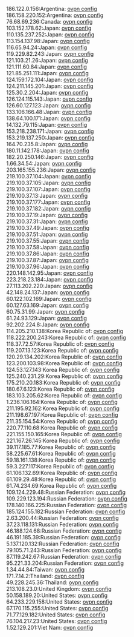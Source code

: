 186.122.0.156:Argentina: [ovpn config](vpn/186_122_0_156.ovpn)  
186.158.220.152:Argentina: [ovpn config](vpn/186_158_220_152.ovpn)  
76.68.69.236:Canada: [ovpn config](vpn/76_68_69_236.ovpn)  
103.152.178.62:Japan: [ovpn config](vpn/103_152_178_62.ovpn)  
110.135.237.252:Japan: [ovpn config](vpn/110_135_237_252.ovpn)  
113.154.137.98:Japan: [ovpn config](vpn/113_154_137_98.ovpn)  
116.65.94.24:Japan: [ovpn config](vpn/116_65_94_24.ovpn)  
119.229.82.243:Japan: [ovpn config](vpn/119_229_82_243.ovpn)  
121.103.21.26:Japan: [ovpn config](vpn/121_103_21_26.ovpn)  
121.111.60.84:Japan: [ovpn config](vpn/121_111_60_84.ovpn)  
121.85.251.111:Japan: [ovpn config](vpn/121_85_251_111.ovpn)  
124.159.172.104:Japan: [ovpn config](vpn/124_159_172_104.ovpn)  
124.211.145.201:Japan: [ovpn config](vpn/124_211_145_201.ovpn)  
125.30.2.204:Japan: [ovpn config](vpn/125_30_2_204.ovpn)  
126.124.115.143:Japan: [ovpn config](vpn/126_124_115_143.ovpn)  
126.60.127.123:Japan: [ovpn config](vpn/126_60_127_123.ovpn)  
133.106.166.48:Japan: [ovpn config](vpn/133_106_166_48.ovpn)  
138.64.100.171:Japan: [ovpn config](vpn/138_64_100_171.ovpn)  
14.132.79.115:Japan: [ovpn config](vpn/14_132_79_115.ovpn)  
153.218.238.171:Japan: [ovpn config](vpn/153_218_238_171.ovpn)  
153.219.137.250:Japan: [ovpn config](vpn/153_219_137_250.ovpn)  
164.70.235.8:Japan: [ovpn config](vpn/164_70_235_8.ovpn)  
180.11.142.178:Japan: [ovpn config](vpn/180_11_142_178.ovpn)  
182.20.250.146:Japan: [ovpn config](vpn/182_20_250_146.ovpn)  
1.66.34.54:Japan: [ovpn config](vpn/1_66_34_54.ovpn)  
203.165.155.236:Japan: [ovpn config](vpn/203_165_155_236.ovpn)  
219.100.37.104:Japan: [ovpn config](vpn/219_100_37_104.ovpn)  
219.100.37.105:Japan: [ovpn config](vpn/219_100_37_105.ovpn)  
219.100.37.107:Japan: [ovpn config](vpn/219_100_37_107.ovpn)  
219.100.37.13:Japan: [ovpn config](vpn/219_100_37_13.ovpn)  
219.100.37.177:Japan: [ovpn config](vpn/219_100_37_177.ovpn)  
219.100.37.182:Japan: [ovpn config](vpn/219_100_37_182.ovpn)  
219.100.37.19:Japan: [ovpn config](vpn/219_100_37_19.ovpn)  
219.100.37.31:Japan: [ovpn config](vpn/219_100_37_31.ovpn)  
219.100.37.49:Japan: [ovpn config](vpn/219_100_37_49.ovpn)  
219.100.37.51:Japan: [ovpn config](vpn/219_100_37_51.ovpn)  
219.100.37.55:Japan: [ovpn config](vpn/219_100_37_55.ovpn)  
219.100.37.58:Japan: [ovpn config](vpn/219_100_37_58.ovpn)  
219.100.37.86:Japan: [ovpn config](vpn/219_100_37_86.ovpn)  
219.100.37.87:Japan: [ovpn config](vpn/219_100_37_87.ovpn)  
219.100.37.96:Japan: [ovpn config](vpn/219_100_37_96.ovpn)  
220.148.142.95:Japan: [ovpn config](vpn/220_148_142_95.ovpn)  
223.218.23.184:Japan: [ovpn config](vpn/223_218_23_184.ovpn)  
27.113.202.220:Japan: [ovpn config](vpn/27_113_202_220.ovpn)  
42.148.24.137:Japan: [ovpn config](vpn/42_148_24_137.ovpn)  
60.122.102.169:Japan: [ovpn config](vpn/60_122_102_169.ovpn)  
60.127.63.169:Japan: [ovpn config](vpn/60_127_63_169.ovpn)  
60.75.31.99:Japan: [ovpn config](vpn/60_75_31_99.ovpn)  
61.24.93.129:Japan: [ovpn config](vpn/61_24_93_129.ovpn)  
92.202.224.8:Japan: [ovpn config](vpn/92_202_224_8.ovpn)  
114.205.210.138:Korea Republic of: [ovpn config](vpn/114_205_210_138.ovpn)  
118.222.200.243:Korea Republic of: [ovpn config](vpn/118_222_200_243.ovpn)  
118.37.72.57:Korea Republic of: [ovpn config](vpn/118_37_72_57.ovpn)  
119.207.13.123:Korea Republic of: [ovpn config](vpn/119_207_13_123.ovpn)  
120.29.134.202:Korea Republic of: [ovpn config](vpn/120_29_134_202.ovpn)  
123.200.103.98:Korea Republic of: [ovpn config](vpn/123_200_103_98.ovpn)  
124.53.127.143:Korea Republic of: [ovpn config](vpn/124_53_127_143.ovpn)  
125.240.231.29:Korea Republic of: [ovpn config](vpn/125_240_231_29.ovpn)  
175.210.20.183:Korea Republic of: [ovpn config](vpn/175_210_20_183.ovpn)  
180.67.6.123:Korea Republic of: [ovpn config](vpn/180_67_6_123.ovpn)  
183.103.205.62:Korea Republic of: [ovpn config](vpn/183_103_205_62.ovpn)  
1.236.106.164:Korea Republic of: [ovpn config](vpn/1_236_106_164.ovpn)  
211.195.92.162:Korea Republic of: [ovpn config](vpn/211_195_92_162.ovpn)  
211.198.67.197:Korea Republic of: [ovpn config](vpn/211_198_67_197.ovpn)  
211.35.154.54:Korea Republic of: [ovpn config](vpn/211_35_154_54.ovpn)  
220.77.110.68:Korea Republic of: [ovpn config](vpn/220_77_110_68.ovpn)  
221.155.150.165:Korea Republic of: [ovpn config](vpn/221_155_150_165.ovpn)  
221.167.26.145:Korea Republic of: [ovpn config](vpn/221_167_26_145.ovpn)  
39.117.185.77:Korea Republic of: [ovpn config](vpn/39_117_185_77.ovpn)  
58.225.67.61:Korea Republic of: [ovpn config](vpn/58_225_67_61.ovpn)  
59.18.161.138:Korea Republic of: [ovpn config](vpn/59_18_161_138.ovpn)  
59.3.227.117:Korea Republic of: [ovpn config](vpn/59_3_227_117.ovpn)  
61.106.132.69:Korea Republic of: [ovpn config](vpn/61_106_132_69.ovpn)  
61.109.29.48:Korea Republic of: [ovpn config](vpn/61_109_29_48.ovpn)  
61.74.234.69:Korea Republic of: [ovpn config](vpn/61_74_234_69.ovpn)  
109.124.229.48:Russian Federation: [ovpn config](vpn/109_124_229_48.ovpn)  
109.229.123.194:Russian Federation: [ovpn config](vpn/109_229_123_194.ovpn)  
178.140.166.225:Russian Federation: [ovpn config](vpn/178_140_166_225.ovpn)  
185.124.155.182:Russian Federation: [ovpn config](vpn/185_124_155_182.ovpn)  
2.63.200.44:Russian Federation: [ovpn config](vpn/2_63_200_44.ovpn)  
37.23.118.131:Russian Federation: [ovpn config](vpn/37_23_118_131.ovpn)  
46.188.124.68:Russian Federation: [ovpn config](vpn/46_188_124_68.ovpn)  
46.191.185.39:Russian Federation: [ovpn config](vpn/46_191_185_39.ovpn)  
5.137.120.132:Russian Federation: [ovpn config](vpn/5_137_120_132.ovpn)  
79.105.71.243:Russian Federation: [ovpn config](vpn/79_105_71_243.ovpn)  
87.119.242.67:Russian Federation: [ovpn config](vpn/87_119_242_67.ovpn)  
95.221.33.204:Russian Federation: [ovpn config](vpn/95_221_33_204.ovpn)  
1.34.44.84:Taiwan: [ovpn config](vpn/1_34_44_84.ovpn)  
171.7.14.2:Thailand: [ovpn config](vpn/171_7_14_2.ovpn)  
49.228.245.36:Thailand: [ovpn config](vpn/49_228_245_36.ovpn)  
213.108.23.0:United Kingdom: [ovpn config](vpn/213_108_23_0.ovpn)  
50.158.189.20:United States: [ovpn config](vpn/50_158_189_20.ovpn)  
64.233.229.158:United States: [ovpn config](vpn/64_233_229_158.ovpn)  
67.170.115.255:United States: [ovpn config](vpn/67_170_115_255.ovpn)  
71.77.129.182:United States: [ovpn config](vpn/71_77_129_182.ovpn)  
76.104.217.23:United States: [ovpn config](vpn/76_104_217_23.ovpn)  
1.52.129.201:Viet Nam: [ovpn config](vpn/1_52_129_201.ovpn)  
